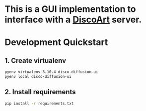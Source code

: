 # This is a GUI implementation to interface with a [DiscoArt](https://github.com/jina-ai/discoart) server.

# 

# Development Quickstart

## 1. Create virtualenv

```bash
pyenv virtualenv 3.10.4 disco-diffusion-ui
pyenv local disco-diffusion-ui
```

## 2. Install requirements

```bash
pip install -r requirements.txt
```